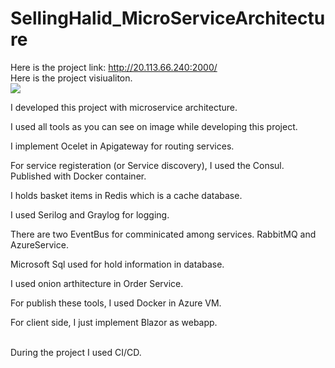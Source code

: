 # SellingHalid_MicroServiceArchitecture
Here is the project link: http://20.113.66.240:2000/
</br>
Here is the project visiualiton.
</br>
<img src="https://docs.microsoft.com/tr-tr/dotnet/architecture/microservices/multi-container-microservice-net-applications/media/microservice-application-design/eshoponcontainers-reference-application-architecture.png"/>
</br>

I developed this project with microservice architecture.
</br>

I used all tools as you can see on image while developing this project.
</br>

I implement Ocelet in Apigateway for routing services.
</br>

For service registeration (or Service discovery), I used the Consul. Published with Docker container.
</br>

I holds basket items in Redis which is a cache database.
</br>

I used Serilog and Graylog for logging.
</br>

There are two EventBus for comminicated among services. RabbitMQ and AzureService.
</br>

Microsoft Sql used for hold information in database.
</br>

I used onion arthitecture in Order Service.
</br>

For publish these tools, I used Docker in Azure VM.
</br>

For client side, I just implement Blazor as webapp.

</br>
During the project I used CI/CD.


